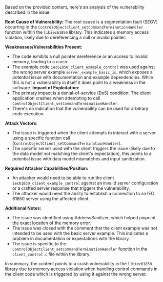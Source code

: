 Based on the provided content, here's an analysis of the vulnerability described in the issue:

**Root Cause of Vulnerability:**
The root cause is a segmentation fault (SEGV) occurring in the `ControlObjectClient_setCommandTerminationHandler` function within the `libiec61850` library. This indicates a memory access violation, likely due to dereferencing a null or invalid pointer.

**Weaknesses/Vulnerabilities Present:**
- The code exhibits a null pointer dereference or an access to invalid memory, leading to a crash.
- The example code `iec61850_client_example_control` was used against the wrong server example `server_example_basic_io`, which exposes a potential issue with documentation and example dependencies. While this is not a vulnerability in itself it does point to a weakness in the software.
**Impact of Exploitation:**
- The primary impact is a denial-of-service (DoS) condition. The client application crashes when attempting to call `ControlObjectClient_setCommandTerminationHandler`.
- There's no indication that the vulnerability can be used for arbitrary code execution.

**Attack Vectors:**
- The issue is triggered when the client attempts to interact with a server using a specific function call (`ControlObjectClient_setCommandTerminationHandler`).
- The specific server used with the client triggers the issue (likely due to the data model not matching the client's expectation), this points to a potential issue with data model mismatches and input sanitization.

**Required Attacker Capabilities/Position:**
- An attacker would need to be able to run the client `iec61850_client_example_control`  against an invalid server configuration or a crafted server response that triggers the vulnerability.
- The attacker would need the ability to establish a connection to an IEC 61850 server using the affected client.

**Additional Notes:**
- The issue was identified using AddressSanitizer, which helped pinpoint the exact location of the memory error.
- The issue was closed with the comment that the client example was not intended to be used with the basic server example. This indicates a problem in documentation or expectations with the library.
- The issue is specific to the `ControlObjectClient_setCommandTerminationHandler` function in the `client_control.c` file within the library.

In summary, the content points to a crash vulnerability in the `libiec61850` library due to memory access violation when handling control commands in the client code which is triggered by using it against the wrong server.